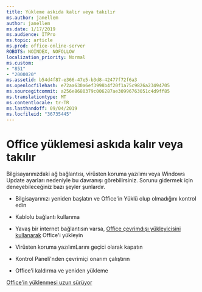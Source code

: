 ```yaml
---
title: Yükleme askıda kalır veya takılır
ms.author: janellem
author: janellem
ms.date: 1/17/2019
ms.audience: ITPro
ms.topic: article
ms.prod: office-online-server
ROBOTS: NOINDEX, NOFOLLOW
localization_priority: Normal
ms.custom:
- "851"
- "2000020"
ms.assetid: b54d4f87-e366-47e5-b3d8-42477f72f6a3
ms.openlocfilehash: e72aa630a6ef3998b4f20f1a75c9826a23494705
ms.sourcegitcommit: a256e8680379c006287ae30996763051c4d9ff85
ms.translationtype: MT
ms.contentlocale: tr-TR
ms.lasthandoff: 09/04/2019
ms.locfileid: "36735445"
---
```

# <a name="office-installation-hangs-or-gets-stuck"></a>Office yüklemesi askıda kalır veya takılır

Bilgisayarınızdaki ağ bağlantısı, virüsten koruma yazılımı veya Windows Update ayarları nedeniyle bu davranışı görebilirsiniz. Sorunu gidermek için deneyebileceğiniz bazı şeyler şunlardır.
  
- Bilgisayarınızı yeniden başlatın ve Office'in Yüklü olup olmadığını kontrol edin

- Kablolu bağlantı kullanma

- Yavaş bir internet bağlantısın varsa, [Office çevrimdışı yükleyicisini kullanarak](https://support.office.com/article/f0a85fe7-118f-41cb-a791-d59cef96ad1c?wt.mc_id=Alchemy_ClientDIA) Office'i yükleyin

- Virüsten koruma yazılımLarını geçici olarak kapatın

- Kontrol Paneli'nden çevrimiçi onarım çalıştırın

- Office'i kaldırma ve yeniden yükleme

[Office'in yüklenmesi uzun sürüyor](https://support.office.com/article/0f09f357-3fef-42a6-b8aa-cef4c6c44bdf?wt.mc_id=Alchemy_ClientDIA)
  